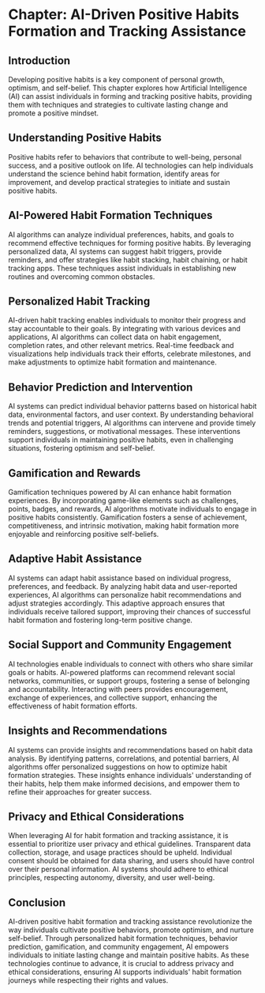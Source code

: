 Chapter: AI-Driven Positive Habits Formation and Tracking Assistance
====================================================================

Introduction
------------

Developing positive habits is a key component of personal growth, optimism, and self-belief. This chapter explores how Artificial Intelligence (AI) can assist individuals in forming and tracking positive habits, providing them with techniques and strategies to cultivate lasting change and promote a positive mindset.

Understanding Positive Habits
-----------------------------

Positive habits refer to behaviors that contribute to well-being, personal success, and a positive outlook on life. AI technologies can help individuals understand the science behind habit formation, identify areas for improvement, and develop practical strategies to initiate and sustain positive habits.

AI-Powered Habit Formation Techniques
-------------------------------------

AI algorithms can analyze individual preferences, habits, and goals to recommend effective techniques for forming positive habits. By leveraging personalized data, AI systems can suggest habit triggers, provide reminders, and offer strategies like habit stacking, habit chaining, or habit tracking apps. These techniques assist individuals in establishing new routines and overcoming common obstacles.

Personalized Habit Tracking
---------------------------

AI-driven habit tracking enables individuals to monitor their progress and stay accountable to their goals. By integrating with various devices and applications, AI algorithms can collect data on habit engagement, completion rates, and other relevant metrics. Real-time feedback and visualizations help individuals track their efforts, celebrate milestones, and make adjustments to optimize habit formation and maintenance.

Behavior Prediction and Intervention
------------------------------------

AI systems can predict individual behavior patterns based on historical habit data, environmental factors, and user context. By understanding behavioral trends and potential triggers, AI algorithms can intervene and provide timely reminders, suggestions, or motivational messages. These interventions support individuals in maintaining positive habits, even in challenging situations, fostering optimism and self-belief.

Gamification and Rewards
------------------------

Gamification techniques powered by AI can enhance habit formation experiences. By incorporating game-like elements such as challenges, points, badges, and rewards, AI algorithms motivate individuals to engage in positive habits consistently. Gamification fosters a sense of achievement, competitiveness, and intrinsic motivation, making habit formation more enjoyable and reinforcing positive self-beliefs.

Adaptive Habit Assistance
-------------------------

AI systems can adapt habit assistance based on individual progress, preferences, and feedback. By analyzing habit data and user-reported experiences, AI algorithms can personalize habit recommendations and adjust strategies accordingly. This adaptive approach ensures that individuals receive tailored support, improving their chances of successful habit formation and fostering long-term positive change.

Social Support and Community Engagement
---------------------------------------

AI technologies enable individuals to connect with others who share similar goals or habits. AI-powered platforms can recommend relevant social networks, communities, or support groups, fostering a sense of belonging and accountability. Interacting with peers provides encouragement, exchange of experiences, and collective support, enhancing the effectiveness of habit formation efforts.

Insights and Recommendations
----------------------------

AI systems can provide insights and recommendations based on habit data analysis. By identifying patterns, correlations, and potential barriers, AI algorithms offer personalized suggestions on how to optimize habit formation strategies. These insights enhance individuals' understanding of their habits, help them make informed decisions, and empower them to refine their approaches for greater success.

Privacy and Ethical Considerations
----------------------------------

When leveraging AI for habit formation and tracking assistance, it is essential to prioritize user privacy and ethical guidelines. Transparent data collection, storage, and usage practices should be upheld. Individual consent should be obtained for data sharing, and users should have control over their personal information. AI systems should adhere to ethical principles, respecting autonomy, diversity, and user well-being.

Conclusion
----------

AI-driven positive habit formation and tracking assistance revolutionize the way individuals cultivate positive behaviors, promote optimism, and nurture self-belief. Through personalized habit formation techniques, behavior prediction, gamification, and community engagement, AI empowers individuals to initiate lasting change and maintain positive habits. As these technologies continue to advance, it is crucial to address privacy and ethical considerations, ensuring AI supports individuals' habit formation journeys while respecting their rights and values.
